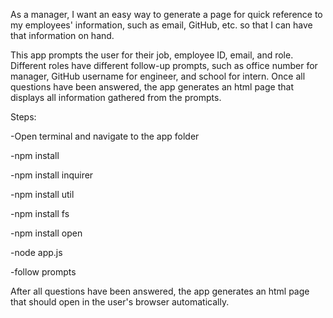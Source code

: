As a manager, I want an easy way to generate a page for quick reference to my employees' information, such as email, GitHub, etc. so that I can have that information on hand.

This app prompts the user for their job, employee ID, email, and role. Different roles have different follow-up prompts, such as office number for manager, GitHub username for engineer, and school for intern. Once all questions have been answered, the app generates an html page that displays all information gathered from the prompts.

Steps:

-Open terminal and navigate to the app folder

-npm install

-npm install inquirer

-npm install util

-npm install fs

-npm install open

-node app.js

-follow prompts



After all questions have been answered, the app generates an html page that should open in the user's browser automatically.
